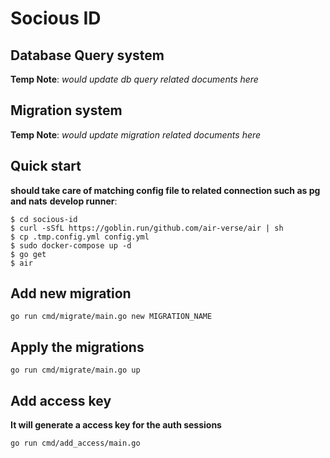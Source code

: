 # Socious ID

## Database Query system
**Temp Note**: *would update db query related documents here*

## Migration system
**Temp Note**: *would update migration related documents here*

## Quick start
**should take care of matching config file to related connection such as pg and nats**
**develop runner**:
```
$ cd socious-id
$ curl -sSfL https://goblin.run/github.com/air-verse/air | sh
$ cp .tmp.config.yml config.yml
$ sudo docker-compose up -d
$ go get
$ air
``` 


## Add new migration
```
go run cmd/migrate/main.go new MIGRATION_NAME
```

## Apply the migrations
```
go run cmd/migrate/main.go up
```

## Add access key
**It will generate a access key for the auth sessions**
```
go run cmd/add_access/main.go
```